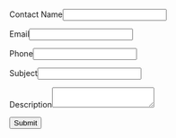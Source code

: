 <!--  ----------------------------------------------------------------------  -->
<!--  NOTE: Please add the following <META> element to your page <HEAD>.      -->
<!--  If necessary, please modify the charset parameter to specify the        -->
<!--  character set of your HTML page.                                        -->
<!--  ----------------------------------------------------------------------  -->

<META HTTP-EQUIV="Content-type" CONTENT="text/html; charset=UTF-8">

<!--  ----------------------------------------------------------------------  -->
<!--  NOTE: Please add the following <FORM> element to your page.             -->
<!--  ----------------------------------------------------------------------  -->

<form action="https://webto.salesforce.com/servlet/servlet.WebToCase?encoding=UTF-8&orgId=00Dbm00000AFd9l" method="POST">

<input type=hidden name="orgid" value="00Dbm00000AFd9l">
<input type=hidden name="retURL" value="paluru23.github.io">

<!--  ----------------------------------------------------------------------  -->
<!--  NOTE: These fields are optional debugging elements. Please uncomment    -->
<!--  these lines if you wish to test in debug mode.                          -->
<!--  <input type="hidden" name="debug" value=1>                              -->
<!--  <input type="hidden" name="debugEmail"                                  -->
<!--  value="alurupranathi@gmail.com">                                        -->
<!--  ----------------------------------------------------------------------  -->

<label for="name">Contact Name</label><input  id="name" maxlength="80" name="name" size="20" type="text" /><br>

<label for="email">Email</label><input  id="email" maxlength="80" name="email" size="20" type="text" /><br>

<label for="phone">Phone</label><input  id="phone" maxlength="40" name="phone" size="20" type="text" /><br>

<label for="subject">Subject</label><input  id="subject" maxlength="80" name="subject" size="20" type="text" /><br>

<label for="description">Description</label><textarea name="description"></textarea><br>

<input type="submit" name="submit">

</form>
